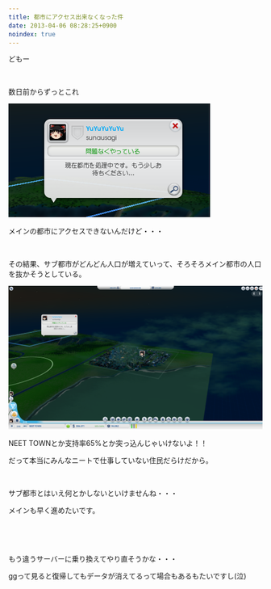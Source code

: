 ```yaml
---
title: 都市にアクセス出来なくなった件
date: 2013-04-06 08:28:25+0900
noindex: true
---
```

<p>どもー</p>
<p>&nbsp;</p>
<p>数日前からずっとこれ</p>

![](./SimCity_2013-04-06_08-08-24-72crop.png)

<p>メインの都市にアクセスできないんだけど・・・</p>
<p>&nbsp;</p>
<p>その結果、サブ都市がどんどん人口が増えていって、そろそろメイン都市の人口を抜かそうとしている。</p>

![](./SimCity_2013-04-06_08-08-24-72.png)

<p>NEET TOWNとか支持率65%とか突っ込んじゃいけないよ！！</p>
<p>だって本当にみんなニートで仕事していない住民だらけだから。</p>
<p>&nbsp;</p>
<p>サブ都市とはいえ何とかしないといけませんね・・・</p>
<p>メインも早く進めたいです。</p>
<p>&nbsp;</p>
<p>&nbsp;</p>
<p>もう違うサーバーに乗り換えてやり直そうかな・・・</p>
<p>ggって見ると復帰してもデータが消えてるって場合もあるもたいですし(泣)</p>
